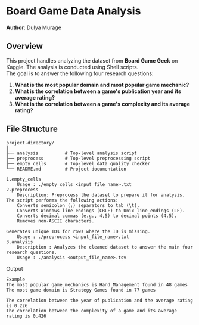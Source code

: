 # Board Game Data Analysis

**Author**: Dulya Murage

## Overview

This project handles analyzing the dataset from **Board Game Geek** on Kaggle. The analysis is conducted using Shell scripts.  
The goal is to answer the following four research questions:

1. **What is the most popular domain and most popular game mechanic?**
2. **What is the correlation between a game's publication year and its average rating?**
3. **What is the correlation between a game's complexity and its average rating?**

## File Structure

```plaintext
project-directory/
│
├── analysis          # Top-level analysis script
├── preprocess        # Top-level preprocessing script
├── empty_cells       # Top-level data quality checker
└── README.md         # Project documentation
```

```plaintext
1.empty_cells
	Usage : ./empty_cells <input_file_name>.txt
2.preprocess
	Description: Preprocess the dataset to prepare it for analysis. The script performs the following actions:
	Converts semicolon (;) separators to tab (\t).
	Converts Windows line endings (CRLF) to Unix line endings (LF).
	Converts decimal commas (e.g., 4,5) to decimal points (4.5).
	Removes non-ASCII characters.

Generates unique IDs for rows where the ID is missing.
	Usage : ./preprocess <input_file_name>.txt
3.analysis
	Description : Analyzes the cleaned dataset to answer the main four research questions.
	Usage : ./analysis <output_file_name>.tsv
```
Output

```plaintext
Example
The most popular game mechanics is Hand Management found in 48 games
The most game domain is Strategy Games found in 77 games

The correlation between the year of publication and the average rating is 0.226
The correlation between the complexity of a game and its average rating is 0.426
```